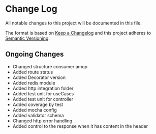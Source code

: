 # Change Log

All notable changes to this project will be documented in this file.

The format is based on [Keep a Changelog](http://keepachangelog.com/)
and this project adheres to [Semantic Versioning](http://semver.org/).

## Ongoing Changes

- Changed structure consumer amqp
- Added route status
- Added Decorator version
- Added redis module
- Added http integration folder
- Added test unit for useCases
- Added test unit for controller
- Added coverage by test
- Added mocha config
- Added validator schema
- Changed http error handling
- Added control to the response when it has content in the header
